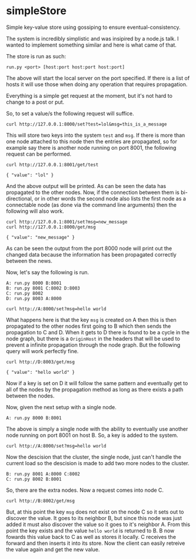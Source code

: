 simpleStore
===========

Simple key-value store using gossiping to ensure eventual-consistency.

The system is incredibly simplistic and was insipired by a node.js talk. I wanted to implement something similar and here is what came of that.

The store is run as such:

    run.py <port> [host:port host:port host:port]

The above will start the local server on the port specified. If there is a list of hosts it will use those when doing any operation that requires
propagation. 

Everything is a simple get request at the moment, but it's not hard to change to a post or put.

So, to set a value/s the following request will suffice.

    curl http://127.0.0.1:8000/set?test=lol&msg=this_is_a_message

This will store two keys into the system `test` and `msg`. If there is more than one node attached to this node then the entries are propagated,
so for example say there is another node running on port 8001, the following request can be performed.

    curl http://127.0.0.1:8001/get/test

    { "value": "lol" }

And the above output will be printed. As can be seen the data has propagated to the other nodes. Now, if the connection between them is bi-directional, or in
other words the second node also lists the first node as a connectable node (as done via the command line arguments) then the following will also work.

    curl http://127.0.0.1:8001/set?msg=new_message
    curl http://127.0.0.1:8000/get/msg

    { "value": "new_message" }

As can be seen the output from the port 8000 node will print out the changed data because the information has been propagated correctly between the news.

Now, let's say the following is run.

    A: run.py 8000 B:8001
    B: run.py 8001 C:8002 D:8003
    C: run.py 8002
    D: run.py 8003 A:8000

    curl http://A:8000/set?msg=hello world

What happens here is that the key `msg` is created on A then this is then propagated to the other nodes first going to B which then sends the propagation to
C and D. When it gets to D there is found to be a cycle in the node graph, but there is a `OriginHost` in the headers that will be used to prevent a 
infinite propagation through the node graph. But the following query will work perfectly fine.

    curl http://D:8003/get/msg

    { "value": "hello world" }


Now if a key is set on D it will follow the same pattern and eventually get to all of the nodes by the propagation method as long as there exists a path between the nodes.

Now, given the next setup with a single node.

    A: run.py 8000 B:8001
    
The above is simply a single node with the ability to eventually use another node running on port 8001 on host B. So, a key is added to the system.

    curl http://A:8000/set?msg=hello world
    
Now the descision that the cluster, the single node, just can't handle the current load so the descision is made to add two more
nodes to the cluster.

    B: run.py 8001 A:8000 C:8002
    C: run.py 8002 B:8001
    
So, there are the extra nodes. Now a request comes into node C.

    curl http://B:8002/get/msg
    
But, at this point the key `msg` does not exist on the node C so it sets out to discover the value. It goes to its neighbor B, but since this node was just added it must also discover the value so it goes to it's neighbor A. 
From this point the key exists and the value `hello world` is returned to B. B now fowards this value back to C as well as stores it locally. C receives the forward
and then inserts it into its store. Now the client can easily retreive the value again and get the new value.

